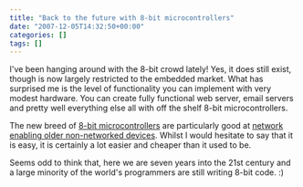 ```yaml
---
title: "Back to the future with 8-bit microcontrollers"
date: "2007-12-05T14:32:50+00:00"
categories: []
tags: []
---
```


I've been hanging around with the 8-bit crowd lately! Yes, it does still exist, though is now largely restricted to the embedded market. What has surprised me is the level of functionality you can implement with very modest hardware. You can create fully functional web server, email servers and pretty well everything else all with off the shelf 8-bit microcontrollers.

The new breed of <a href="http://www.rabbitsemiconductor.com/">8-bit microcontrollers</a> are particularly good at <a href="http://www.rabbitsemiconductor.com/press/SuccessStories/xcontrol/index.shtml">network enabling older non-networked devices</a>. Whilst I would hesitate to say that it is easy, it is certainly a lot easier and cheaper than it used to be.

Seems odd to think that, here we are seven years into the 21st century and a large minority of the world's programmers are still writing 8-bit code. :)
